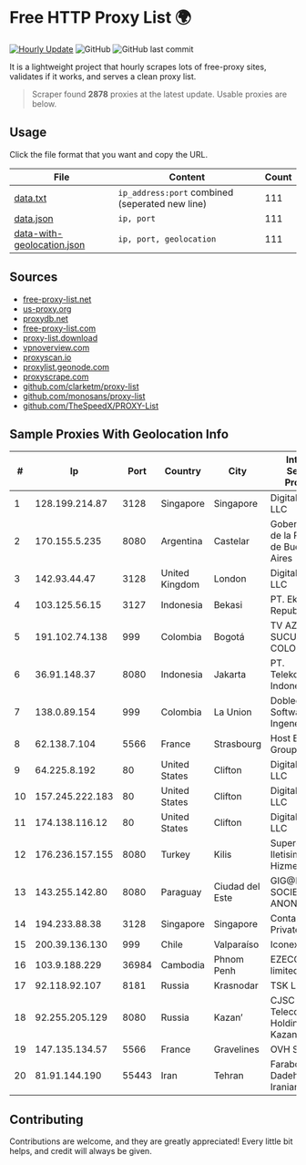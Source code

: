 
# Free HTTP Proxy List 🌍

[![Hourly Update](https://github.com/mertguvencli/http-proxy-list/actions/workflows/main.yml/badge.svg?branch=main)](https://github.com/mertguvencli/http-proxy-list/actions/workflows/main.yml)
![GitHub](https://img.shields.io/github/license/mertguvencli/http-proxy-list)
![GitHub last commit](https://img.shields.io/github/last-commit/mertguvencli/http-proxy-list)

It is a lightweight project that hourly scrapes lots of free-proxy sites, validates if it works, and serves a clean proxy list.


> Scraper found **2878** proxies at the latest update. Usable proxies are below.

## Usage

Click the file format that you want and copy the URL.


|File|Content|Count|
|----|-------|-----|
|[data.txt](https://raw.githubusercontent.com/mertguvencli/http-proxy-list/main/proxy-list/data.txt)|`ip_address:port` combined (seperated new line)|111|
|[data.json](https://raw.githubusercontent.com/mertguvencli/http-proxy-list/main/proxy-list/data.json)|`ip, port`|111|
|[data-with-geolocation.json](https://raw.githubusercontent.com/mertguvencli/http-proxy-list/main/proxy-list/data-with-geolocation.json)|`ip, port, geolocation`|111|

## Sources

* [free-proxy-list.net](https://free-proxy-list.net)
* [us-proxy.org](https://www.us-proxy.org)
* [proxydb.net](http://proxydb.net)
* [free-proxy-list.com](https://free-proxy-list.com/?page=&port=&type%5B%5D=http&type%5B%5D=https&up_time=0&search=Search)
* [proxy-list.download](https://www.proxy-list.download/HTTP)
* [vpnoverview.com](https://vpnoverview.com/privacy/anonymous-browsing/free-proxy-servers)
* [proxyscan.io](https://www.proxyscan.io)
* [proxylist.geonode.com](https://proxylist.geonode.com/api/proxy-list?limit=300&page=1&sort_by=lastChecked&sort_type=desc&protocols=http,https)
* [proxyscrape.com](https://api.proxyscrape.com/v2/?request=displayproxies&protocol=http&timeout=10000&country=all&ssl=all&anonymity=all)
* [github.com/clarketm/proxy-list](https://raw.githubusercontent.com/clarketm/proxy-list/master/proxy-list-raw.txt)
* [github.com/monosans/proxy-list](https://raw.githubusercontent.com/monosans/proxy-list/main/proxies/http.txt)
* [github.com/TheSpeedX/PROXY-List](https://raw.githubusercontent.com/TheSpeedX/PROXY-List/master/http.txt)


## Sample Proxies With Geolocation Info

|#|Ip|Port|Country|City|Internet Service Provider|
|-|--|----|-------|----|-------------------------|
|1|128.199.214.87|3128|Singapore|Singapore|DigitalOcean, LLC|
|2|170.155.5.235|8080|Argentina|Castelar|Gobernacion de la Provincia de Buenos Aires|
|3|142.93.44.47|3128|United Kingdom|London|DigitalOcean, LLC|
|4|103.125.56.15|3127|Indonesia|Bekasi|PT. Eka Mas Republik|
|5|191.102.74.138|999|Colombia|Bogotá|TV AZTECA SUCURSAL COLOMBIA|
|6|36.91.148.37|8080|Indonesia|Jakarta|PT. Telekomunikasi Indonesia|
|7|138.0.89.154|999|Colombia|La Union|Dobleclick Software E Ingeneria|
|8|62.138.7.104|5566|France|Strasbourg|Host Europe Group|
|9|64.225.8.192|80|United States|Clifton|DigitalOcean, LLC|
|10|157.245.222.183|80|United States|Clifton|DigitalOcean, LLC|
|11|174.138.116.12|80|United States|Clifton|DigitalOcean, LLC|
|12|176.236.157.155|8080|Turkey|Kilis|Superonline Iletisim Hizmetleri A.S.|
|13|143.255.142.80|8080|Paraguay|Ciudad del Este|GIG@NET SOCIEDAD ANONIMA|
|14|194.233.88.38|3128|Singapore|Singapore|Contabo Asia Private Limited|
|15|200.39.136.130|999|Chile|Valparaíso|Iconex SPA|
|16|103.9.188.229|36984|Cambodia|Phnom Penh|EZECOM limited|
|17|92.118.92.107|8181|Russia|Krasnodar|TSK LLC|
|18|92.255.205.129|8080|Russia|Kazan’|CJSC "ER-Telecom Holding" Kazan' branch|
|19|147.135.134.57|5566|France|Gravelines|OVH SAS|
|20|81.91.144.190|55443|Iran|Tehran|Farabord Dadeh Haye Iranian Co.|



## Contributing

Contributions are welcome, and they are greatly appreciated! Every
little bit helps, and credit will always be given.

